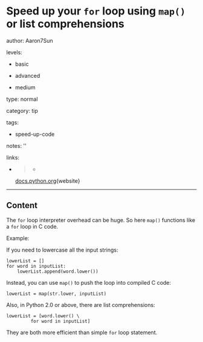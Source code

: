 # Speed up your `for` loop using `map()` or list comprehensions
author: Aaron7Sun

levels:

  - basic

  - advanced

  - medium

type: normal

category: tip

tags:

  - speed-up-code

notes: ''

links:

  - >-
    [docs.python.org](https://docs.python.org/2/library/functions.html#map){website}

---
## Content

The `for` loop interpreter overhead can be huge. So here `map()` functions like a `for` loop in C code.

Example:

If you need to lowercase all the input strings:

```
lowerList = []
for word in inputList:
    lowerList.append(word.lower())
```
Instead, you can use `map()` to push the loop into compiled C  code:
```
lowerList = map(str.lower, inputList)
```
Also, in Python 2.0 or above, there are list comprehensions:
```
lowerList = [word.lower() \
         for word in inputList]
```
They are both more efficient than simple `for` loop statement.